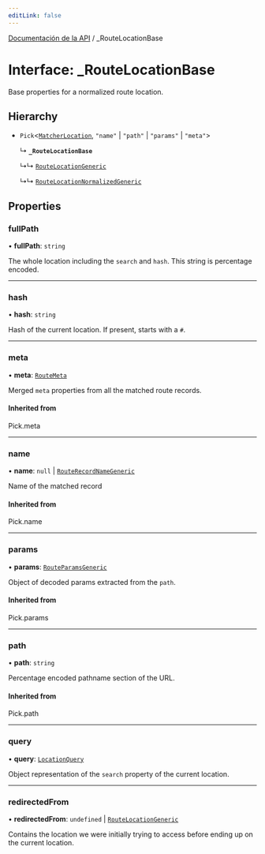 ```yaml
---
editLink: false
---
```


[Documentación de la API](../index.md) / \_RouteLocationBase

# Interface: \_RouteLocationBase

Base properties for a normalized route location.

## Hierarchy

- `Pick`\<[`MatcherLocation`](MatcherLocation.md), `"name"` \| `"path"` \| `"params"` \| `"meta"`\>

  ↳ **`_RouteLocationBase`**

  ↳↳ [`RouteLocationGeneric`](RouteLocationGeneric.md)

  ↳↳ [`RouteLocationNormalizedGeneric`](RouteLocationNormalizedGeneric.md)

## Properties

### fullPath

• **fullPath**: `string`

The whole location including the `search` and `hash`. This string is
percentage encoded.

---

### hash

• **hash**: `string`

Hash of the current location. If present, starts with a `#`.

---

### meta

• **meta**: [`RouteMeta`](RouteMeta.md)

Merged `meta` properties from all the matched route records.

#### Inherited from

Pick.meta

---

### name

• **name**: `null` \| [`RouteRecordNameGeneric`](../index.md#RouteRecordNameGeneric)

Name of the matched record

#### Inherited from

Pick.name

---

### params

• **params**: [`RouteParamsGeneric`](../index.md#RouteParamsGeneric)

Object of decoded params extracted from the `path`.

#### Inherited from

Pick.params

---

### path

• **path**: `string`

Percentage encoded pathname section of the URL.

#### Inherited from

Pick.path

---

### query

• **query**: [`LocationQuery`](../index.md#LocationQuery)

Object representation of the `search` property of the current location.

---

### redirectedFrom

• **redirectedFrom**: `undefined` \| [`RouteLocationGeneric`](RouteLocationGeneric.md)

Contains the location we were initially trying to access before ending up
on the current location.

